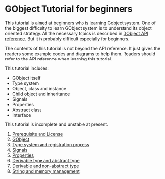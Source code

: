 # GObject Tutorial for beginners

This tutorial is aimed at beginners who is learning Gobject system.
One of the biggest difficulty to learn GObject system is to understand its object oriented strategy.
All the necessary topics is described in [GObject API reference](https://developer.gnome.org/gobject/stable/).
But it is probably difficult especially for beginners.

The contents of this tutorial is not beyond the API reference.
It just gives the readers some example codes and diagrams to help them.
Readers should refer to the API reference when learning this tutorial.

This tutorial includes:

- GObject itself
- Type system
- Object, class and instance
- Child object and inheritance
- Signals
- Properties
- Abstract class
- Interface

This tutorial is incomplete and unstable at present.


1. [Prerequisite and License](gfm/sec1.md)
1. [GObject](gfm/sec2.md)
1. [Type system and registration process](gfm/sec3.md)
1. [Signals](gfm/sec4.md)
1. [Properties](gfm/sec5.md)
1. [Derivable type and abstract type](gfm/sec6.md)
1. [Derivable and non-abstract type](gfm/sec7.md)
1. [String and memory management](gfm/sec8.md)
